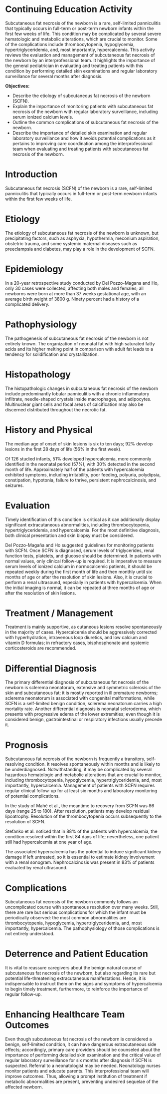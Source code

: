 # Continuing Education Activity

Subcutaneous fat necrosis of the newborn is a rare, self-limited panniculitis that typically occurs in full-term or post-term newborn infants within the first few weeks of life. This condition may be complicated by several severe hematologic and metabolic alterations, which are crucial to monitor. Some of the complications include thrombocytopenia, hypoglycemia, hypertriglyceridemia, and, most importantly, hypercalcemia. This activity reviews the evaluation and management of subcutaneous fat necrosis of the newborn by an interprofessional team. It highlights the importance of the general pediatrician in evaluating and treating patients with this condition by performing detailed skin examinations and regular laboratory surveillance for several months after diagnosis.

**Objectives:**
- Describe the etiology of subcutaneous fat necrosis of the newborn (SCFN).
- Explain the importance of monitoring patients with subcutaneous fat necrosis of the newborn with regular laboratory surveillance, including serum ionized calcium levels.
- Outline the common complications of subcutaneous fat necrosis of the newborn.
- Describe the importance of detailed skin examination and regular laboratory surveillance and how it avoids potential complications as it pertains to improving care coordination among the interprofessional team when evaluating and treating patients with subcutaneous fat necrosis of the newborn.

# Introduction

Subcutaneous fat necrosis (SCFN) of the newborn is a rare, self-limited panniculitis that typically occurs in full-term or post-term newborn infants within the first few weeks of life.

# Etiology

The etiology of subcutaneous fat necrosis of the newborn is unknown, but precipitating factors, such as asphyxia, hypothermia, meconium aspiration, obstetric trauma, and some systemic maternal diseases such as preeclampsia and diabetes, may play a role in the development of SCFN.

# Epidemiology

In a 20-year retrospective study conducted by Del Pozzo-Magana and Ho, only 30 cases were collected, affecting both males and females; all newborns were born at more than 37 weeks gestational age, with an average birth weight of 3800 g. Ninety percent had a history of a complicated delivery.

# Pathophysiology

The pathogenesis of subcutaneous fat necrosis of the newborn is not entirely known. The organization of neonatal fat with high saturated fatty acids and its higher melting point in comparison with adult fat leads to a tendency for solidification and crystallization.

# Histopathology

The histopathologic changes in subcutaneous fat necrosis of the newborn include predominantly lobular panniculitis with a chronic inflammatory infiltrate, needle-shaped crystals inside macrophages, and adipocytes. Multinuclear giant cells and focal areas of calcification may also be discerned distributed throughout the necrotic fat.

# History and Physical

The median age of onset of skin lesions is six to ten days; 92% develop lesions in the first 28 days of life (56% in the first week).

Of 126 studied infants, 51% developed hypercalcemia, more commonly identified in the neonatal period (57%), with 30% detected in the second month of life. Approximately half of the patients with hypercalcemia exhibited symptoms, including irritability, poor feeding, polyuria, polydipsia, constipation, hypotonia, failure to thrive, persistent nephrocalcinosis, and seizures.

# Evaluation

Timely identification of this condition is critical as it can additionally display significant extracutaneous abnormalities, including thrombocytopenia, hypertriglyceridemia, and hypercalcemia. For the most definitive diagnosis, both clinical presentation and skin biopsy must be considered.

Del Pozzo-Magaña and Ho suggested guidelines for monitoring patients with SCFN. Once SCFN is diagnosed, serum levels of triglycerides, renal function tests, platelets, and glucose should be determined. In patients with normal values, only clinical follow-up is required. It is imperative to measure serum levels of ionized calcium in normocalcemic patients, it should be repeated weekly during the first month of life and then monthly until six months of age or after the resolution of skin lesions. Also, it is crucial to perform a renal ultrasound, especially in patients with hypercalcemia. When the initial imaging is normal, it can be repeated at three months of age or after the resolution of skin lesions.

# Treatment / Management

Treatment is mainly supportive, as cutaneous lesions resolve spontaneously in the majority of cases. Hypercalcemia should be aggressively corrected with hyperhydration, intravenous loop diuretics, and low calcium and vitamin D formulas; in refractory cases, bisphosphonate and systemic corticosteroids are recommended.

# Differential Diagnosis

The primary differential diagnosis of subcutaneous fat necrosis of the newborn is sclerema neonatorum, extensive and symmetric sclerosis of the skin and subcutaneous fat; it is mostly reported in ill premature newborns; sclerema neonatorum is associated with congenital malformations, while SCFN is a self-limited benign condition, sclerema neonatorum carries a high mortality rate. Another differential diagnosis is neonatal scleroderma, which presents with progressive edema of the lower extremities; even though it is considered benign, gastrointestinal or respiratory infections usually precede it.

# Prognosis

Subcutaneous fat necrosis of the newborn is frequently a transitory, self-resolving condition. It resolves spontaneously within months and is likely to be underdiagnosed. Notwithstanding, it may be complicated by several hazardous hematologic and metabolic alterations that are crucial to monitor, including thrombocytopenia, hypoglycemia, hypertriglyceridemia, and, most importantly, hypercalcemia. Management of patients with SCFN requires regular clinical follow-up for at least six months and laboratory monitoring of potential complications.

In the study of Mahé et al., the meantime to recovery from SCFN was 86 days (range 25 to 180). After resolution, patients may develop residual lipoatrophy. Resolution of the thrombocytopenia occurs subsequently to the resolution of SCFN.

Stefanko et al. noticed that in 88% of the patients with hypercalcemia, the condition resolved within the first 84 days of life; nevertheless, one patient still had hypercalcemia at one year of age.

The associated hypercalcemia has the potential to induce significant kidney damage if left untreated, so it is essential to estimate kidney involvement with a renal sonogram. Nephrocalcinosis was present in 83% of patients evaluated by renal ultrasound.

# Complications

Subcutaneous fat necrosis of the newborn commonly follows an uncomplicated course with spontaneous resolution over many weeks. Still, there are rare but serious complications for which the infant must be periodically observed: the most common abnormalities are thrombocytopenia, hypoglycemia, hypertriglyceridemia, and, most importantly, hypercalcemia. The pathophysiology of those complications is not entirely understood.

# Deterrence and Patient Education

It is vital to reassure caregivers about the benign natural course of subcutaneous fat necrosis of the newborn, but also regarding its rare but potential life-threatening extracutaneous manifestations. Hence, it is indispensable to instruct them on the signs and symptoms of hypercalcemia to begin timely treatment, furthermore, to reinforce the importance of regular follow-up.

# Enhancing Healthcare Team Outcomes

Even though subcutaneous fat necrosis of the newborn is considered a benign, self-limited condition, it can have dangerous extracutaneous side effects; accordingly, primary care providers should be counseled about the importance of performing detailed skin examination and the critical value of regular laboratory surveillance for six months after diagnosis if SCFN is suspected. Referral to a neonatologist may be needed. Neonatology nurses monitor patients and educate parents. This interprofessional team will improve outcomes. Thus, allowing a prompt institution of treatment if metabolic abnormalities are present, preventing undesired sequelae of the affected newborn.